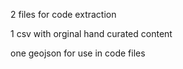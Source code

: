 2 files for code extraction


1 csv with orginal hand curated content


one geojson for use in code files
